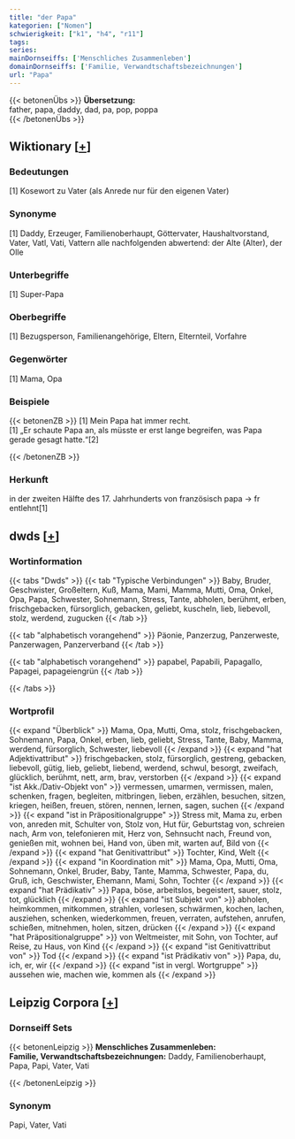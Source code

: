 ```yaml
---
title: "der Papa"
kategorien: ["Nomen"]
schwierigkeit: ["k1", "h4", "r11"]
tags:
series:
mainDornseiffs: ['Menschliches Zusammenleben']
domainDornseiffs: ['Familie, Verwandtschaftsbezeichnungen']
url: "Papa"
---
```


{{< betonenÜbs >}}
**Übersetzung:**  
father, papa, daddy, dad, pa, pop, poppa  
{{< /betonenÜbs >}}

## Wiktionary [[+](https://de.wiktionary.org/wiki/Papa)]

### Bedeutungen
[1] Kosewort zu Vater (als Anrede nur für den eigenen Vater)  

### Synonyme
[1] Daddy, Erzeuger, Familienoberhaupt, Göttervater, Haushaltvorstand, Vater, Vatl, Vati, Vattern alle nachfolgenden abwertend: der Alte (Alter), der Olle  

### Unterbegriffe
[1] Super-Papa  

### Oberbegriffe
[1] Bezugsperson, Familienangehörige, Eltern, Elternteil, Vorfahre  

### Gegenwörter
[1] Mama, Opa  

### Beispiele
{{< betonenZB >}}
[1] Mein Papa hat immer recht.  
[1] „Er schaute Papa an, als müsste er erst lange begreifen, was Papa gerade gesagt hatte.“[2]  

{{< /betonenZB >}}
### Herkunft
in der zweiten Hälfte des 17. Jahrhunderts von französisch papa → fr entlehnt[1]  



## dwds [[+](https://www.dwds.de/wb/Papa)]

### Wortinformation
{{< tabs "Dwds" >}}
{{< tab "Typische Verbindungen" >}}
Baby, Bruder, Geschwister, Großeltern, Kuß, Mama, Mami, Mamma, Mutti, Oma, Onkel, Opa, Papa, Schwester, Sohnemann, Stress, Tante, abholen, berühmt, erben, frischgebacken, fürsorglich, gebacken, geliebt, kuscheln, lieb, liebevoll, stolz, werdend, zugucken
{{< /tab >}}

{{< tab "alphabetisch vorangehend" >}}
Päonie, Panzerzug, Panzerweste, Panzerwagen, Panzerverband
{{< /tab >}}

{{< tab "alphabetisch vorangehend" >}}
papabel, Papabili, Papagallo, Papagei, papageiengrün
{{< /tab >}}

{{< /tabs >}}

### Wortprofil
{{< expand "Überblick" >}} Mama, Opa, Mutti, Oma, stolz, frischgebacken, Sohnemann, Papa, Onkel, erben, lieb, geliebt, Stress, Tante, Baby, Mamma, werdend, fürsorglich, Schwester, liebevoll {{< /expand >}}
{{< expand "hat Adjektivattribut" >}} frischgebacken, stolz, fürsorglich, gestreng, gebacken, liebevoll, gütig, lieb, geliebt, liebend, werdend, schwul, besorgt, zweifach, glücklich, berühmt, nett, arm, brav, verstorben {{< /expand >}}
{{< expand "ist Akk./Dativ-Objekt von" >}} vermessen, umarmen, vermissen, malen, schenken, fragen, begleiten, mitbringen, lieben, erzählen, besuchen, sitzen, kriegen, heißen, freuen, stören, nennen, lernen, sagen, suchen {{< /expand >}}
{{< expand "ist in Präpositionalgruppe" >}} Stress mit, Mama zu, erben von, anreden mit, Schulter von, Stolz von, Hut für, Geburtstag von, schreien nach, Arm von, telefonieren mit, Herz von, Sehnsucht nach, Freund von, genießen mit, wohnen bei, Hand von, üben mit, warten auf, Bild von {{< /expand >}}
{{< expand "hat Genitivattribut" >}} Tochter, Kind, Welt {{< /expand >}}
{{< expand "in Koordination mit" >}} Mama, Opa, Mutti, Oma, Sohnemann, Onkel, Bruder, Baby, Tante, Mamma, Schwester, Papa, du, Gruß, ich, Geschwister, Ehemann, Mami, Sohn, Tochter {{< /expand >}}
{{< expand "hat Prädikativ" >}} Papa, böse, arbeitslos, begeistert, sauer, stolz, tot, glücklich {{< /expand >}}
{{< expand "ist Subjekt von" >}} abholen, heimkommen, mitkommen, strahlen, vorlesen, schwärmen, kochen, lachen, ausziehen, schenken, wiederkommen, freuen, verraten, aufstehen, anrufen, schießen, mitnehmen, holen, sitzen, drücken {{< /expand >}}
{{< expand "hat Präpositionalgruppe" >}} von Weltmeister, mit Sohn, von Tochter, auf Reise, zu Haus, von Kind {{< /expand >}}
{{< expand "ist Genitivattribut von" >}} Tod {{< /expand >}}
{{< expand "ist Prädikativ von" >}} Papa, du, ich, er, wir {{< /expand >}}
{{< expand "ist in vergl. Wortgruppe" >}} aussehen wie, machen wie, kommen als {{< /expand >}}

## Leipzig Corpora [[+](https://corpora.uni-leipzig.de/en/res?word=Papa&corpusId=deu_newscrawl-public_2018)]

### Dornseiff Sets
{{< betonenLeipzig >}}
**Menschliches Zusammenleben:**  
**Familie, Verwandtschaftsbezeichnungen:** Daddy, Familienoberhaupt, Papa, Papi, Vater, Vati  

{{< /betonenLeipzig >}}

### Synonym
Papi, Vater, Vati

